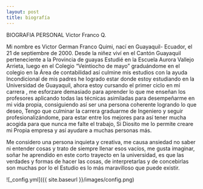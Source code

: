 ```yaml
---
layout: post
title: biografía
---
```


BIOGRAFIA 	PERSONAL
Victor Franco Q.



Mi nombre es Victor German Franco Quimi, nací en Guayaquil- Ecuador, el 21 de septiembre de 2000. Desde la niñez viví en el Cantón Guayaquil perteneciente a la Provincia de guayas Estudié en la Escuela Aurora Vallejo Arrieta, luego en el Colegio “Veintiocho de mayo” graduándome en el colegio  en la Área de contabilidad así culmine mis estudios con la ayuda Incondicional de mis padres he logrado estar donde estoy estudiando en la Universidad de Guayaquil, ahora estoy cursando el primer ciclo en mí carrera , me esforzare demasiado para aprender lo que me enseñan los profesores aplicando todas las técnicas asimiladas para desempeñarme en mi vida propia, consiguiendo así ser una persona coherente logrando lo que deseo, Tengo que culminar la carrera graduarme de Ingeniero y seguir profesionalizándome, para estar entre los mejores para así tener mucha acogida para que nunca me falte el trabajo, Si Diosito me lo permite creare mi Propia empresa y así ayudare a muchas personas más.

Me considero una persona inquieta y creativa, me causa ansiedad no saber ni entender cosas y trato de siempre llenar esos vacíos, me gusta imaginar, soñar he aprendido en este corto trayecto en la universidad, es que las verdades y formas de hacer las cosas, de interpretarlas y de concebirlas son muchas por lo el Estudio es lo más maravilloso que puede existir.


![_config.yml]({{ site.baseurl }}/images/config.png)

